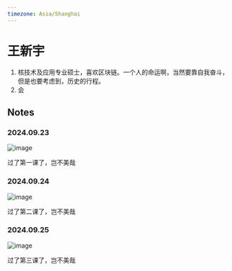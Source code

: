 ```yaml
---
timezone: Asia/Shanghai
---
```


# 王新宇
1. 核技术及应用专业硕士，喜欢区块链。一个人的命运啊，当然要靠自我奋斗，但是也要考虑到，历史的行程。
2. 会


   
## Notes

<!-- Content_START -->

### 2024.09.23
![image](https://github.com/user-attachments/assets/b01f1638-52ed-4a95-bb60-32668c4c37ce)

过了第一课了，岂不美哉
### 

### 2024.09.24
![image](https://github.com/user-attachments/assets/e1fc3ec9-a4f3-4ebc-b0a4-ab6a76e4a5e9)


过了第二课了，岂不美哉
### 

### 2024.09.25
![image](https://github.com/user-attachments/assets/802fc33a-b7e6-444e-b434-d50f24599880)



过了第三课了，岂不美哉
### 

<!-- Content_END -->
